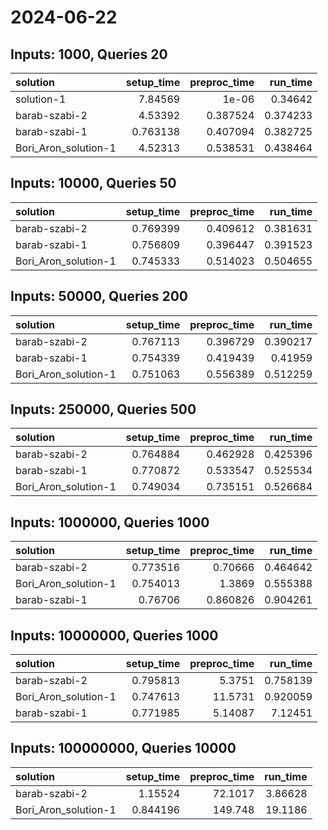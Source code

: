 # 2024-06-22

## Inputs: 1000, Queries 20

| solution             |   setup_time |   preproc_time |   run_time |
|:---------------------|-------------:|---------------:|-----------:|
| solution-1           |     7.84569  |       1e-06    |   0.34642  |
| barab-szabi-2        |     4.53392  |       0.387524 |   0.374233 |
| barab-szabi-1        |     0.763138 |       0.407094 |   0.382725 |
| Bori_Aron_solution-1 |     4.52313  |       0.538531 |   0.438464 |

## Inputs: 10000, Queries 50

| solution             |   setup_time |   preproc_time |   run_time |
|:---------------------|-------------:|---------------:|-----------:|
| barab-szabi-2        |     0.769399 |       0.409612 |   0.381631 |
| barab-szabi-1        |     0.756809 |       0.396447 |   0.391523 |
| Bori_Aron_solution-1 |     0.745333 |       0.514023 |   0.504655 |

## Inputs: 50000, Queries 200

| solution             |   setup_time |   preproc_time |   run_time |
|:---------------------|-------------:|---------------:|-----------:|
| barab-szabi-2        |     0.767113 |       0.396729 |   0.390217 |
| barab-szabi-1        |     0.754339 |       0.419439 |   0.41959  |
| Bori_Aron_solution-1 |     0.751063 |       0.556389 |   0.512259 |

## Inputs: 250000, Queries 500

| solution             |   setup_time |   preproc_time |   run_time |
|:---------------------|-------------:|---------------:|-----------:|
| barab-szabi-2        |     0.764884 |       0.462928 |   0.425396 |
| barab-szabi-1        |     0.770872 |       0.533547 |   0.525534 |
| Bori_Aron_solution-1 |     0.749034 |       0.735151 |   0.526684 |

## Inputs: 1000000, Queries 1000

| solution             |   setup_time |   preproc_time |   run_time |
|:---------------------|-------------:|---------------:|-----------:|
| barab-szabi-2        |     0.773516 |       0.70666  |   0.464642 |
| Bori_Aron_solution-1 |     0.754013 |       1.3869   |   0.555388 |
| barab-szabi-1        |     0.76706  |       0.860826 |   0.904261 |

## Inputs: 10000000, Queries 1000

| solution             |   setup_time |   preproc_time |   run_time |
|:---------------------|-------------:|---------------:|-----------:|
| barab-szabi-2        |     0.795813 |        5.3751  |   0.758139 |
| Bori_Aron_solution-1 |     0.747613 |       11.5731  |   0.920059 |
| barab-szabi-1        |     0.771985 |        5.14087 |   7.12451  |

## Inputs: 100000000, Queries 10000

| solution             |   setup_time |   preproc_time |   run_time |
|:---------------------|-------------:|---------------:|-----------:|
| barab-szabi-2        |     1.15524  |        72.1017 |    3.86628 |
| Bori_Aron_solution-1 |     0.844196 |       149.748  |   19.1186  |